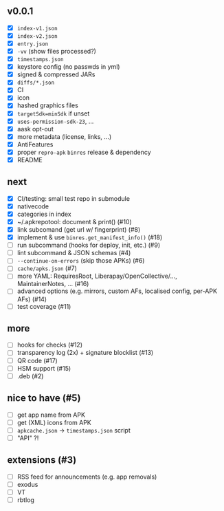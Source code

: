 ## v0.0.1

* [x] `index-v1.json`
* [x] `index-v2.json`
* [x] `entry.json`
* [x] `-vv` (show files processed?)
* [x] `timestamps.json`
* [x] keystore config (no passwds in yml)
* [x] signed & compressed JARs
* [x] `diffs/*.json`
* [x] CI
* [x] icon
* [x] hashed graphics files
* [x] `targetSdk=minSdk` if unset
* [x] `uses-permission-sdk-23`, ...
* [x] aask opt-out
* [x] more metadata (license, links, ...)
* [x] AntiFeatures
* [x] proper `repro-apk` `binres` release & dependency
* [x] README

## next

* [x] CI/testing: small test repo in submodule
* [x] nativecode
* [x] categories in index
* [x] ~/.apkrepotool: document & print() (#10)
* [x] link subcomand (get url w/ fingerprint) (#8)
* [x] implement & use `binres.get_manifest_info()` (#18)
* [ ] run subcommand (hooks for deploy, init, etc.) (#9)
* [ ] lint subcommand & JSON schemas (#4)
* [ ] `--continue-on-errors` (skip those APKs) (#6)
* [ ] `cache/apks.json` (#7)
* [ ] more YAML: RequiresRoot, Liberapay/OpenCollective/..., MaintainerNotes, ... (#16)
* [ ] advanced options (e.g. mirrors, custom AFs, localised config, per-APK AFs) (#14)
* [ ] test coverage (#11)

## more

* [ ] hooks for checks (#12)
* [ ] transparency log (2x) + signature blocklist (#13)
* [ ] QR code (#17)
* [ ] HSM support (#15)
* [ ] .deb (#2)

## nice to have (#5)

* [ ] get app name from APK
* [ ] get (XML) icons from APK
* [ ] `apkcache.json` -> `timestamps.json` script
* [ ] "API" ?!

## extensions (#3)

* [ ] RSS feed for announcements (e.g. app removals)
* [ ] exodus
* [ ] VT
* [ ] rbtlog
